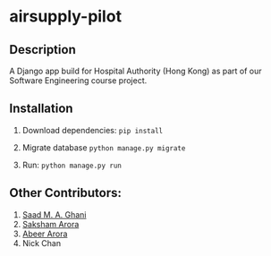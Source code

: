 # airsupply-pilot

## Description

A Django app build for Hospital Authority (Hong Kong) as part of our Software Engineering course project.

## Installation

1. Download dependencies:
`pip install`

2. Migrate database
`python manage.py migrate`

3. Run:
`python manage.py run`

## Other Contributors:
1. [Saad M. A. Ghani](https://github.com/Saadmaghani)
2. [Saksham Arora](https://github.com/sakshamm10)
3. [Abeer Arora](https://github.com/AbeerArora123)
4. Nick Chan
